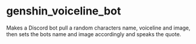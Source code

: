 # genshin_voiceline_bot
Makes a Discord bot pull a random characters name, voiceline and image, then sets the bots name and image accordingly and speaks the quote. 
